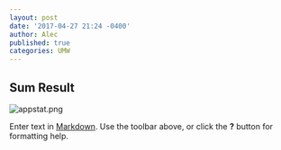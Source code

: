 ```yaml
---
layout: post
date: '2017-04-27 21:24 -0400'
author: Alec
published: true
categories: UMW
---
```

## Sum Result
![appstat.png]({{site.baseurl}}/img/appstat.png)

Enter text in [Markdown](http://daringfireball.net/projects/markdown/). Use the toolbar above, or click the **?** button for formatting help.
